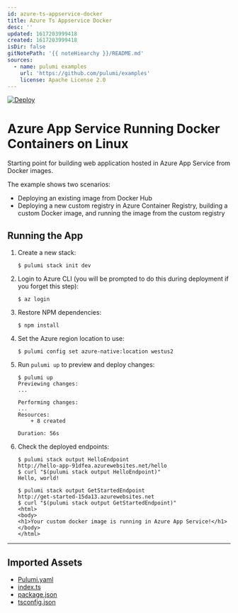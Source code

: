 ```yaml
---
id: azure-ts-appservice-docker
title: Azure Ts Appservice Docker
desc: ''
updated: 1617203999418
created: 1617203999418
isDir: false
gitNotePath: '{{ noteHiearchy }}/README.md'
sources:
  - name: pulumi examples
    url: 'https://github.com/pulumi/examples'
    license: Apache License 2.0
---
```

[![Deploy](https://get.pulumi.com/new/button.svg)](https://app.pulumi.com/new)

# Azure App Service Running Docker Containers on Linux

Starting point for building web application hosted in Azure App Service from Docker images.

The example shows two scenarios:

- Deploying an existing image from Docker Hub
- Deploying a new custom registry in Azure Container Registry, building a custom Docker image, and running the image from the custom registry

## Running the App

1. Create a new stack:

   ```
   $ pulumi stack init dev
   ```

2. Login to Azure CLI (you will be prompted to do this during deployment if you forget this step):

   ```
   $ az login
   ```

3. Restore NPM dependencies:

   ```
   $ npm install
   ```

4. Set the Azure region location to use:

   ```
   $ pulumi config set azure-native:location westus2
   ```

5. Run `pulumi up` to preview and deploy changes:

   ```
   $ pulumi up
   Previewing changes:
   ...

   Performing changes:
   ...
   Resources:
       + 8 created

   Duration: 56s
   ```

6. Check the deployed endpoints:

   ```
   $ pulumi stack output HelloEndpoint
   http://hello-app-91dfea.azurewebsites.net/hello
   $ curl "$(pulumi stack output HelloEndpoint)"
   Hello, world!

   $ pulumi stack output GetStartedEndpoint
   http://get-started-15da13.azurewebsites.net
   $ curl "$(pulumi stack output GetStartedEndpoint)"
   <html>
   <body>
   <h1>Your custom docker image is running in Azure App Service!</h1>
   </body>
   </html>
   ```

* * *

## Imported Assets

- [Pulumi.yaml](/assets/pulumi.yaml)
- [index.ts](/assets/index.ts)
- [package.json](/assets/package.json)
- [tsconfig.json](/assets/tsconfig.json)

